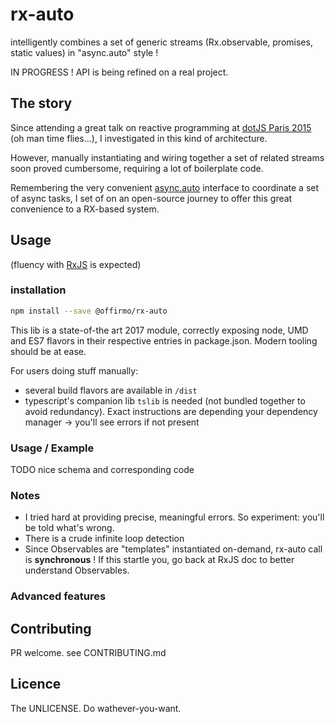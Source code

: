 # rx-auto
intelligently combines a set of generic streams (Rx.observable, promises, static values)
in "async.auto" style !

IN PROGRESS ! API is being refined on a real project.


## The story
Since attending a great talk on reactive programming at [dotJS Paris 2015](http://2015.dotjs.io/) (oh man time flies…),
I investigated in this kind of architecture.

However, manually instantiating and wiring together a set of related streams
soon proved cumbersome, requiring a lot of boilerplate code.

Remembering the very convenient [async.auto](http://caolan.github.io/async/docs.html#auto) interface to coordinate a set of async tasks,
I set of on an open-source journey to offer this great convenience to a RX-based system.


## Usage

(fluency with [RxJS](http://reactivex.io/rxjs/manual/overview.html) is expected)

### installation

```bash
npm install --save @offirmo/rx-auto
```

This lib is a state-of-the art 2017 module, correctly exposing node, UMD and ES7 flavors in their respective entries in package.json.
Modern tooling should be at ease.

For users doing stuff manually:
* several build flavors are available in `/dist`
* typescript's companion lib `tslib` is needed (not bundled together to avoid redundancy).
  Exact instructions are depending your dependency manager -> you'll see errors if not present

### Usage / Example

TODO nice schema and corresponding code

### Notes

* I tried hard at providing precise, meaningful errors. So experiment: you'll be told what's wrong.
* There is a crude infinite loop detection
* Since Observables are "templates" instantiated on-demand, rx-auto call is **synchronous** !
If this startle you, go back at RxJS doc to better understand Observables.

### Advanced features


## Contributing
PR welcome. see CONTRIBUTING.md


## Licence
The UNLICENSE. Do wathever-you-want.
